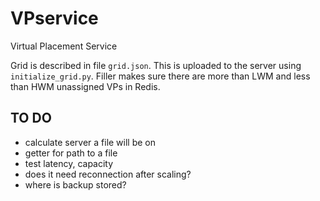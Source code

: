 # VPservice
Virtual Placement Service

Grid is described in file ```grid.json```. 
This is uploaded to the server using ```initialize_grid.py```. 
Filler makes sure there are more than LWM and less than HWM unassigned VPs in Redis.

## TO DO

* calculate server a file will be on
* getter for path to a file
* test latency, capacity
* does it need reconnection after scaling?
* where is backup stored?